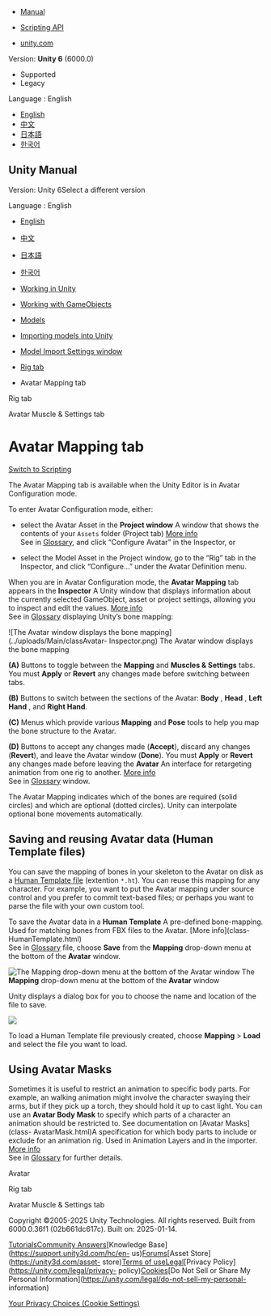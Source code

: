 [](https://docs.unity3d.com)

  * [Manual](../Manual/index.html)
  * [Scripting API](../ScriptReference/index.html)

  * [unity.com](https://unity.com/)

Version: **Unity 6** (6000.0)

  * Supported
  * Legacy

Language : English

  * [English](/Manual/class-Avatar.html)
  * [中文](/cn/current/Manual/class-Avatar.html)
  * [日本語](/ja/current/Manual/class-Avatar.html)
  * [한국어](/kr/current/Manual/class-Avatar.html)

[](https://docs.unity3d.com)

## Unity Manual

Version: Unity 6Select a different version

Language : English

  * [English](/Manual/class-Avatar.html)
  * [中文](/cn/current/Manual/class-Avatar.html)
  * [日本語](/ja/current/Manual/class-Avatar.html)
  * [한국어](/kr/current/Manual/class-Avatar.html)

  * [Working in Unity](working-in-unity.html)
  * [Working with GameObjects](working-with-gameobjects.html)
  * [Models](models.html)
  * [Importing models into Unity](models-importing.html)
  * [Model Import Settings window](class-FBXImporter.html)
  * [Rig tab](FBXImporter-Rig.html)
  * Avatar Mapping tab

[](FBXImporter-Rig.html)

Rig tab

[](MuscleDefinitions.html)

Avatar Muscle & Settings tab

# Avatar Mapping tab

[Switch to Scripting](../ScriptReference/Avatar.html "Go to Avatar page in the
Scripting Reference")

The Avatar Mapping tab is available when the Unity Editor is in Avatar
Configuration mode.

To enter Avatar Configuration mode, either:

  * select the Avatar Asset in the **Project window** A window that shows the contents of your `Assets` folder (Project tab) [More info](ProjectView.html)  
See in [Glossary](Glossary.html#Projectwindow), and click “Configure Avatar”
in the Inspector, or

  * select the Model Asset in the Project window, go to the “Rig” tab in the Inspector, and click “Configure…” under the Avatar Definition menu.

When you are in Avatar Configuration mode, the **Avatar Mapping** tab appears
in the **Inspector** A Unity window that displays information about the
currently selected GameObject, asset or project settings, allowing you to
inspect and edit the values. [More info](UsingTheInspector.html)  
See in [Glossary](Glossary.html#Inspector) displaying Unity’s bone mapping:

![The Avatar window displays the bone mapping](../uploads/Main/classAvatar-
Inspector.png) The Avatar window displays the bone mapping

**(A)** Buttons to toggle between the **Mapping** and **Muscles & Settings**
tabs. You must **Apply** or **Revert** any changes made before switching
between tabs.

**(B)** Buttons to switch between the sections of the Avatar: **Body** ,
**Head** , **Left Hand** , and **Right Hand**.

**(C)** Menus which provide various **Mapping** and **Pose** tools to help you
map the bone structure to the Avatar.

**(D)** Buttons to accept any changes made (**Accept**), discard any changes
(**Revert**), and leave the Avatar window (**Done**). You must **Apply** or
**Revert** any changes made before leaving the **Avatar** An interface for
retargeting animation from one rig to another. [More
info](ConfiguringtheAvatar.html)  
See in [Glossary](Glossary.html#Avatar) window.

The Avatar Mapping indicates which of the bones are required (solid circles)
and which are optional (dotted circles). Unity can interpolate optional bone
movements automatically.

## Saving and reusing Avatar data (Human Template files)

You can save the mapping of bones in your skeleton to the Avatar on disk as a
[Human Template file](class-HumanTemplate.html) (extention `*.ht`). You can
reuse this mapping for any character. For example, you want to put the Avatar
mapping under source control and you prefer to commit text-based files; or
perhaps you want to parse the file with your own custom tool.

To save the Avatar data in a **Human Template** A pre-defined bone-mapping.
Used for matching bones from FBX files to the Avatar. [More info](class-
HumanTemplate.html)  
See in [Glossary](Glossary.html#Humantemplate) file, choose **Save** from the
**Mapping** drop-down menu at the bottom of the **Avatar** window.

![The Mapping drop-down menu at the bottom of the Avatar
window](../uploads/Main/MecanimMappingMenus.png) The **Mapping** drop-down
menu at the bottom of the **Avatar** window

Unity displays a dialog box for you to choose the name and location of the
file to save.

![](../uploads/Main/classHumanTemplate-Project.png)

To load a Human Template file previously created, choose **Mapping** >
**Load** and select the file you want to load.

## Using Avatar Masks

Sometimes it is useful to restrict an animation to specific body parts. For
example, an walking animation might involve the character swaying their arms,
but if they pick up a torch, they should hold it up to cast light. You can use
an **Avatar Body Mask** to specify which parts of a character an animation
should be restricted to. See documentation on [Avatar Masks](class-
AvatarMask.html)A specification for which body parts to include or exclude for
an animation rig. Used in Animation Layers and in the importer. [More
info](class-AvatarMask.html)  
See in [Glossary](Glossary.html#AvatarMask) for further details.

Avatar

[](FBXImporter-Rig.html)

Rig tab

[](MuscleDefinitions.html)

Avatar Muscle & Settings tab

Copyright ©2005-2025 Unity Technologies. All rights reserved. Built from
6000.0.36f1 (02b661dc617c). Built on: 2025-01-14.

[Tutorials](https://learn.unity.com/)[Community
Answers](https://answers.unity3d.com)[Knowledge
Base](https://support.unity3d.com/hc/en-
us)[Forums](https://forum.unity3d.com)[Asset Store](https://unity3d.com/asset-
store)[Terms of
use](https://docs.unity3d.com/Manual/TermsOfUse.html)[Legal](https://unity.com/legal)[Privacy
Policy](https://unity.com/legal/privacy-
policy)[Cookies](https://unity.com/legal/cookie-policy)[Do Not Sell or Share
My Personal Information](https://unity.com/legal/do-not-sell-my-personal-
information)

[Your Privacy Choices (Cookie Settings)](javascript:void\(0\);)

